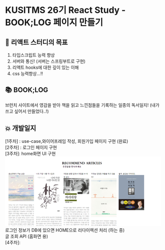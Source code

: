 # KUSITMS 26기 React Study - BOOK;LOG 페이지 만들기

## 📝 리액트 스터디의 목표
1. 타입스크립트 능력 향상
2. 서버와 통신! (서버는 스프링부트로 구현)
3. 리액트 hooks에 대한 깊이 있는 이해
4. css 능력향상...!!


## 📚 BOOK;LOG

브런치 사이트에서 영감을 받아 책을 읽고 느낀점들을 기록하는 일종의 독서일지!
(내가 쓰고 싶어서 만들었다..!)

## 💥 개발일지

[1주차] : use-case,와이어프레임 작성, 회원가입 페이지 구현 (완료)   
[2주차] : 로그인 페이지 구현  
[3주차]: home화면 UI 구현  
![img.png](img.png)
로그인 정보가 DB에 있으면 HOME으로 리다이렉션 처리 (하는 중)  
글 조회 API (홈화면 용)  
[4주차]: 